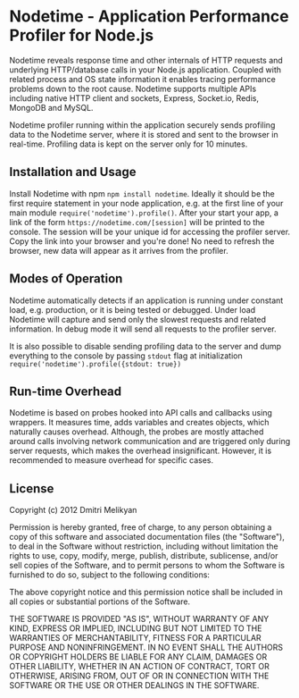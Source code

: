 Nodetime - Application Performance Profiler for Node.js
===

Nodetime reveals response time and other internals of HTTP requests and underlying HTTP/database calls in your Node.js application. Coupled with related process and OS state information it enables tracing performance problems down to the root cause. Nodetime supports multiple APIs including native HTTP client and sockets, Express, Socket.io, Redis, MongoDB and MySQL.

Nodetime profiler running within the application securely sends profiling data to the Nodetime server, where it is stored and sent to the browser in real-time. Profiling data is kept on the server only for 10 minutes.


## Installation and Usage

Install Nodetime with npm `npm install nodetime`. Ideally it should be the first require statement in your node application, e.g. at the first line of your main module `require('nodetime').profile()`. After your start your app, a link of the form `https://nodetime.com/[session]` will be printed to the console. The session will be your unique id for accessing the profiler server. Copy the link into your browser and you're done! No need to refresh the browser, new data will appear as it arrives from the profiler.


## Modes of Operation

Nodetime automatically detects if an application is running under constant load, e.g. production, or it is being tested or debugged. Under load Nodetime will capture and send only the slowest requests and related information. In debug mode it will send all requests to the profiler server. 

It is also possible to disable sending profiling data to the server and dump everything to the console by passing `stdout` flag at initialization `require('nodetime').profile({stdout: true})`


## Run-time Overhead</h3>

Nodetime is based on probes hooked into API calls and callbacks using wrappers. It measures time, adds variables and creates objects, which naturally causes overhead. Although, the probes are mostly attached around calls involving network communication and are triggered only during server requests, which makes the overhead insignificant. However, it is recommended to measure overhead for specific cases.



## License

Copyright (c) 2012 Dmitri Melikyan

Permission is hereby granted, free of charge, to any person obtaining a copy of this software and associated documentation files (the "Software"), to deal in the Software without restriction, including without limitation the rights to use, copy, modify, merge, publish, distribute, sublicense, and/or sell copies of the Software, and to permit persons to whom the Software is furnished to do so, subject to the following conditions:

The above copyright notice and this permission notice shall be included in all copies or substantial portions of the Software.

THE SOFTWARE IS PROVIDED "AS IS", WITHOUT WARRANTY OF ANY KIND, EXPRESS OR IMPLIED, INCLUDING BUT NOT LIMITED TO THE WARRANTIES OF MERCHANTABILITY, FITNESS FOR A PARTICULAR PURPOSE AND NONINFRINGEMENT. IN NO EVENT SHALL THE AUTHORS OR COPYRIGHT HOLDERS BE LIABLE FOR ANY CLAIM, DAMAGES OR OTHER LIABILITY, WHETHER IN AN ACTION OF CONTRACT, TORT OR OTHERWISE, ARISING FROM, OUT OF OR IN CONNECTION WITH THE SOFTWARE OR THE USE OR OTHER DEALINGS IN THE SOFTWARE.
